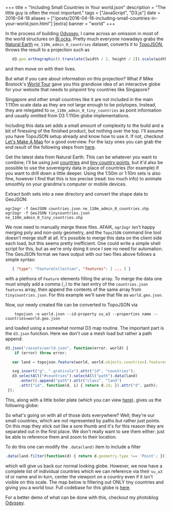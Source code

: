 +++
title = "Including Small Countries in Your world.json"
description = "The little guy is often the most important."
tags = ["JavaScript", "D3.js"]
date = 2016-04-18
aliases = ["/posts/2016-04-18-including-small-countries-in-your-world.json.html"]
[extra]
banner = "world"
+++

In the process of building [Odyssey](https://odyssey.neophilus.net), I came across an omission in most of the world structures on [Bl.ocks](http://bl.ocks.org/). Pretty much everyone nowadays grabs the [Natural Earth](http://www.naturalearthdata.com/) `ne_110m_admin_0_countries` dataset, converts it to [TopoJSON](https://github.com/mbostock/topojson), throws the result to a projection such as

``` javascript
   d3.geo.orthographic().translate([width / 2, height / 2]).scale(width / 2 - 20).clipAngle(90)
```

and then move on with their lives.

But what if you care about information on this projection? What if Mike Bostock's [World Tour](http://bl.ocks.org/mbostock/4183330) gave you this grandiose idea of an interactive globe for your website that needs to pinpoint tiny countries like Singapore?

<!-- more -->
Singapore and other small countries like it are not included in the main 1:110m scale data as they are not large enough to be polytopes. Instead, they are relegated to `ne_110m_admin_0_tiny_countries` as point information and usually omitted from D3 1:110m globe implementations.

Including this data set adds a small amount of complexity to the build and a bit of finessing of the finished product, but nothing over the top. I'll assume you have TopoJSON setup already and know how to use it. If not, checkout [Let's Make A Map](https://bost.ocks.org/mike/map/) for a good overview. For the lazy ones you can grab the end result of the following steps from [here](world.json).

Get the latest data from Natural Earth. This can be whatever you want to combine; I'll be using just [countries](http://www.naturalearthdata.com/http//www.naturalearthdata.com/download/110m/cultural/ne_110m_admin_0_countries.zip)
and [tiny country points](http://www.naturalearthdata.com/http//www.naturalearthdata.com/download/110m/cultural/ne_110m_admin_0_tiny_countries.zip), but it'd also be possible to use the sovereignty data in place of countries (for example) if you want to drill down a little deeper. Using the 1:50m or 1:10m sets is also fine, however I find that this is too precise (read: too much info) to animate smoothly on your grandma's computer or mobile devices.

Extract both sets into a new directory and convert the shape data to GeoJSON:
```
ogr2ogr -f GeoJSON countries.json ne_110m_admin_0_countries.shp
ogr2ogr -f GeoJSON tinycountries.json ne_110m_admin_0_tiny_countries.shp
```

We now need to manually merge these files. AFAIK, `ogr2ogr` isn't happy merging poly and non-poly geometry, and the `TopoJSON` command line tool doesn't merge stuff at all. It's possible to merge this data on the client side each load, but this seems pretty inefficient. One could write a simple shell script for this, but as we're only doing it once I see no need for automation. The GeoJSON format we have output with our two files above follows a simple syntax:
``` json
   { "type": "FeatureCollection", "features": [ ... ] }
```
with a plethora of `Feature` elements filling the array. To merge the data one must simply add a comma (`,`) to the last entry of the `countries.json` `features` array, then append the contents of the same array from `tinycountries.json`. For this example we'll save that file as `world.geo.json`.

Now, our newly created file can be converted to TopoJSON via
```
    topojson -o world.json --id-property su_a3 --properties name -- countries=world.geo.json
```
and loaded using a somewhat normal D3 map routine. The important part is the `d3.json` function. Here we don't use a mesh load but rather a path append:
``` javascript
d3.json("/assets/world.json", function(error, world) {
    if (error) throw error;

   var land = topojson.feature(world, world.objects.countries).features;

   svg.insert("g", ".graticule").attr("id", "countries");
   d3.selectAll("#countries").selectAll("path").data(land)
      .enter().append("path").attr("class", "land")
      .attr("id", function(d, i) { return d.id; }).attr("d", path);
 });
```
This, along with a little boiler plate (which you can view [here](https://bl.ocks.org/Libbum/e8cda20eea9d401f642357c4f46281e4)), gives us the following globe:
<div id="map"></div>
So what's going on with all of those dots everywhere? Well; they're our small countries, which are not represented by paths but rather just points. On this map they stick out like a sore thumb and it's for this reason they are separated out in the first place. We don't really want to see them either: just be able to reference them and zoom to their location.

To do this one can modify the `.data(land)` item to include a filter
``` javascript
.data(land.filter(function(d) { return d.geometry.type !== 'Point'; }))
```
which will give us back our normal looking globe. However, we now have a complete list of individual countries which we can reference via their `su_a3` id or name and in-turn, center the viewport on a country even if it isn't visible on this scale. The map below is filtering out ONLY tiny countries and giving you a world tour. Full codebase for this globe is [here](http://bl.ocks.org/Libbum/ec6a8df2049c6084106512e962788aa5).
<div id="countryName"></div>
<div id="map2"></div>

For a better demo of what can be done with this, checkout my photoblog [Odyssey](https://odyssey.neophilus.net).

<link rel="stylesheet" href="world.css" />
<script src="https://d3js.org/d3.v3.min.js" integrity="sha384-N8EP0Yml0jN7e0DcXlZ6rt+iqKU9Ck6f1ZQ+j2puxatnBq4k9E8Q6vqBcY34LNbn" crossorigin="anonymous"></script>
<script src="https://cdnjs.cloudflare.com/ajax/libs/topojson/1.6.19/topojson.min.js" integrity="sha384-BUz7BfOv7l6jnNmNtX+Wwvp/+c/jxxOJORIxDbG03T0ZuFtcdvM3b95R3t7fygMU" crossorigin="anonymous"></script>
<script src="scwrldtour.js"></script>
